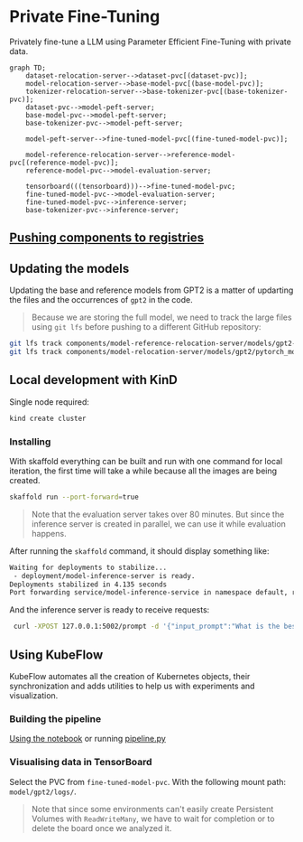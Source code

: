 # Private Fine-Tuning

Privately fine-tune a LLM using Parameter Efficient Fine-Tuning with private data.

```mermaid
graph TD;
    dataset-relocation-server-->dataset-pvc[(dataset-pvc)];
    model-relocation-server-->base-model-pvc[(base-model-pvc)];
    tokenizer-relocation-server-->base-tokenizer-pvc[(base-tokenizer-pvc)];
    dataset-pvc-->model-peft-server;
    base-model-pvc-->model-peft-server;
    base-tokenizer-pvc-->model-peft-server;
    
    model-peft-server-->fine-tuned-model-pvc[(fine-tuned-model-pvc)];

    model-reference-relocation-server-->reference-model-pvc[(reference-model-pvc)];
    reference-model-pvc-->model-evaluation-server;

    tensorboard(((tensorboard)))-->fine-tuned-model-pvc;
    fine-tuned-model-pvc-->model-evaluation-server;
    fine-tuned-model-pvc-->inference-server;
    base-tokenizer-pvc-->inference-server;
```

## [Pushing components to registries](docs/registries.md)

## Updating the models

Updating the base and reference models from GPT2 is a matter of updarting the files and the occurrences of `gpt2` in the code.

> Because we are storing the full model, we need to track the large files using `git lfs` before pushing to a different GitHub repository:  

```bash
git lfs track components/model-reference-relocation-server/models/gpt2-large/pytorch_model.bin
git lfs track components/model-relocation-server/models/gpt2/pytorch_model.bin
```


## Local development with KinD

Single node required:

```bash
kind create cluster
```

### Installing

With skaffold everything can be built and run with one command for local iteration, the first time will take a while
because all the images are being created.

```bash
skaffold run --port-forward=true
```

> Note that the evaluation server takes over 80 minutes.
But since the inference server is created in parallel, we can use it while evaluation happens.


After running the `skaffold` command, it should display something like:
```bash
Waiting for deployments to stabilize...
 - deployment/model-inference-server is ready.
Deployments stabilized in 4.135 seconds
Port forwarding service/model-inference-service in namespace default, remote port 5000 -> http://127.0.0.1:5002
```

And the inference server is ready to receive requests:
```bash
 curl -XPOST 127.0.0.1:5002/prompt -d '{"input_prompt":"What is the best hotel in Seville?"}' -H 'Content-Type: application/json'
```

## Using KubeFlow

KubeFlow automates all the creation of Kubernetes objects, their synchronization and adds utilities to help us with experiments and visualization.

### Building the pipeline

[Using the notebook](kubeflow/GeneratePipeline.ipynb) or running [pipeline.py](kubeflow/pipeline.py)

### Visualising data in TensorBoard

Select the PVC from `fine-tuned-model-pvc`.
With the following mount path: `model/gpt2/logs/`.

> Note that since some environments can't easily create Persistent Volumes with `ReadWriteMany`, we have to wait for completion or to delete the board once we analyzed it.
